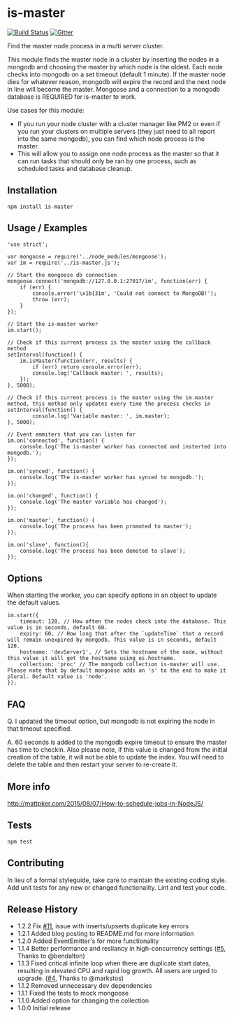 is-master
=========

[![Build Status](https://travis-ci.org/mattpker/node-is-master.svg)](https://travis-ci.org/mattpker/node-is-master) [![Gitter](https://badges.gitter.im/Join%20Chat.svg)](https://gitter.im/mattpker/node-is-master?utm_source=badge&utm_medium=badge&utm_campaign=pr-badge)

Find the master node process in a multi server cluster.

This module finds the master node in a cluster by inserting the nodes in a mongodb and choosing the master by which node is the oldest. Each node checks into mongodb on a set timeout (default 1 minute). If the master node dies for whatever reason, mongodb will expire the record and the next node in line will become the master. Mongoose and a connection to a mongodb database is REQUIRED for is-master to work.

Use cases for this module:
* If you run your node cluster with a cluster manager like PM2 or even if you run your clusters on multiple servers (they just need to all report into the same mongodb), you can find which node process is the master.
* This will allow you to assign one node process as the master so that it can run tasks that should only be ran by one process, such as scheduled tasks and database cleanup.

## Installation

    npm install is-master

## Usage / Examples
```
'use strict';

var mongoose = require('../node_modules/mongoose');
var im = require('../is-master.js');

// Start the mongoose db connection
mongoose.connect('mongodb://127.0.0.1:27017/im', function(err) {
    if (err) {
        console.error('\x1b[31m', 'Could not connect to MongoDB!');
        throw (err);
    }
});

// Start the is-master worker
im.start();

// Check if this current process is the master using the callback method
setInterval(function() {
    im.isMaster(function(err, results) {
        if (err) return console.error(err);
        console.log('Callback master: ', results);
    });
}, 5000);

// Check if this current process is the master using the im.master method, this method only updates every time the process checks in
setInterval(function() {
        console.log('Variable master: ', im.master);
}, 5000);

// Event emmiters that you can listen for
im.on('connected', function() {
    console.log('The is-master worker has connected and insterted into mongodb.');
});

im.on('synced', function() {
    console.log('The is-master worker has synced to mongodb.');
});

im.on('changed', function() {
    console.log('The master variable has changed');
});

im.on('master', function() {
    console.log('The process has been promoted to master');
});

im.on('slave', function(){
    console.log('The process has been demoted to slave');
});
```

## Options

When starting the worker, you can specify options in an object to update the default values.

    im.start({
        timeout: 120, // How often the nodes check into the database. This value is in seconds, default 60.
        expiry: 60, // How long that after the `updateTime` that a record will remain unexpired by mongodb. This value is in seconds, default 120.
        hostname: 'devServer1', // Sets the hostname of the node, without this value it will get the hostname using os.hostname.
        collection: 'proc' // The mongodb collection is-master will use. Please note that by default mongoose adds an 's' to the end to make it plural. Default value is 'node'.
    });

## FAQ

Q. I updated the timeout option, but mongodb is not expiring the node in that timeout specified.

A. 60 seconds is added to the mongodb expire timeout to ensure the master has time to checkin. Also please note, if this value is changed from the initial creation of the table, it will not be able to update the index. You will need to delete the table and then restart your server to re-create it.

## More info

http://mattpker.com/2015/08/07/How-to-schedule-jobs-in-NodeJS/

## Tests

    npm test

## Contributing

In lieu of a formal styleguide, take care to maintain the existing coding style.
Add unit tests for any new or changed functionality. Lint and test your code.

## Release History

* 1.2.2 Fix [#11](https://github.com/mattpker/node-is-master/issues/11), issue with inserts/upserts duplicate key errors
* 1.2.1 Added blog posting to README.md for more information
* 1.2.0 Added EventEmitter's for more functionality
* 1.1.4 Better performance and resliancy in high-concurrency settings ([#5](https://github.com/mattpker/node-is-master/pull/6), Thanks to @bendalton)
* 1.1.3 Fixed critical infinite loop when there are duplicate start dates, resulting in elevated CPU and rapid log growth. All users are urged to upgrade. ([#4](https://github.com/mattpker/node-is-master/issues/4), Thanks to @markstos)
* 1.1.2 Removed unnecessary dev dependencies
* 1.1.1 Fixed the tests to mock mongoose
* 1.1.0 Added option for changing the collection
* 1.0.0 Initial release
